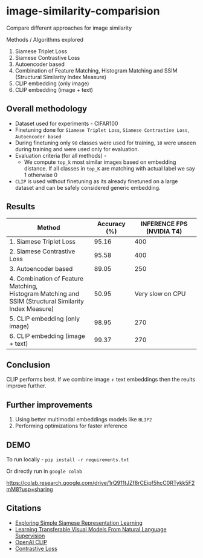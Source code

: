 # image-similarity-comparision
Compare different approaches for image similarity


Methods / Algorithms explored 

1. Siamese Triplet Loss
2. Siamese Contrastive Loss
3. Autoencoder based
4. Combination of Feature Matching, Histogram Matching and SSIM (Structural Similarity Index Measure)
5. CLIP embedding (only image)
6. CLIP embedding (image + text)

## Overall methodology

- Dataset used for experiments - CIFAR100
- Finetuning done for `Siamese Triplet Loss`, `Siamese Contrastive Loss`, `Autoencoder based`
- During finetuning only `90` classes were used for training, `10` were unseen during training and were used only for evaluation.
- Evaluation criteria (for all methods) -
    - We compute `top_k` most similar images based on embedding distance. If all classes in `top_K` are matching with actual label we say 1 otherwise 0
- `CLIP` is used without finetuning as its already finetuned on a large dataset and can be safely considered generic embedding.


## Results

| Method                                                                                                       | Accuracy (%) | INFERENCE FPS (NVIDIA T4) |
| ------------------------------------------------------------------------------------------------------------ | ------------ | ------------------------- |
| 1\. Siamese Triplet Loss                                                                                     | 95.16        | 400                       |
| 2\. Siamese Contrastive Loss                                                                                 | 95.58        | 400                       |
| 3\. Autoencoder based                                                                                        | 89.05        | 250                       |
| 4\. Combination of Feature Matching,<br>Histogram Matching and<br>SSIM (Structural Similarity Index Measure) | 50.95        | Very slow on CPU          |
| 5\. CLIP embedding (only image)                                                                              | 98.95        | 270                       |
| 6\. CLIP embedding (image + text)                                                                            | 99.37        | 270                       |

## Conclusion

CLIP performs best. If we combine image + text embeddings then the reults improve further.

## Further improvements

1. Using better multimodal embeddings models like `BLIP2`
2. Performing optimizations for faster inference

## DEMO

To run locally - 
`pip install -r requirements.txt`

Or directly run in `google colab`

https://colab.research.google.com/drive/1rQ911tJZf8rCEipf5hcC0RTykk5F2mM8?usp=sharing


## Citations

- [Exploring Simple Siamese Representation Learning](https://arxiv.org/pdf/2011.10566)
- [Learning Transferable Visual Models From Natural Language Supervision](https://arxiv.org/pdf/2103.00020)
- [OpenAI CLIP](https://openai.com/index/clip/)
- [Contrastive Loss](https://vitalab.github.io/article/2019/05/15/contrastiveLoss.html)

